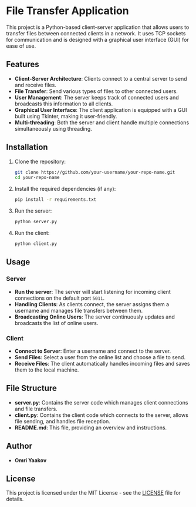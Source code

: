 
# File Transfer Application

This project is a Python-based client-server application that allows users to transfer files between connected clients in a network. It uses TCP sockets for communication and is designed with a graphical user interface (GUI) for ease of use.

## Features

- **Client-Server Architecture**: Clients connect to a central server to send and receive files.
- **File Transfer**: Send various types of files to other connected users.
- **User Management**: The server keeps track of connected users and broadcasts this information to all clients.
- **Graphical User Interface**: The client application is equipped with a GUI built using Tkinter, making it user-friendly.
- **Multi-threading**: Both the server and client handle multiple connections simultaneously using threading.

## Installation

1. Clone the repository:

   ```bash
   git clone https://github.com/your-username/your-repo-name.git
   cd your-repo-name
   ```

2. Install the required dependencies (if any):

   ```bash
   pip install -r requirements.txt
   ```

3. Run the server:

   ```bash
   python server.py
   ```

4. Run the client:

   ```bash
   python client.py
   ```

## Usage

### Server

- **Run the server**: The server will start listening for incoming client connections on the default port `5011`.
- **Handling Clients**: As clients connect, the server assigns them a username and manages file transfers between them.
- **Broadcasting Online Users**: The server continuously updates and broadcasts the list of online users.

### Client

- **Connect to Server**: Enter a username and connect to the server.
- **Send Files**: Select a user from the online list and choose a file to send.
- **Receive Files**: The client automatically handles incoming files and saves them to the local machine.

## File Structure

- **server.py**: Contains the server code which manages client connections and file transfers.
- **client.py**: Contains the client code which connects to the server, allows file sending, and handles file reception.
- **README.md**: This file, providing an overview and instructions.

## Author

- **Omri Yaakov**

## License

This project is licensed under the MIT License - see the [LICENSE](LICENSE) file for details.

